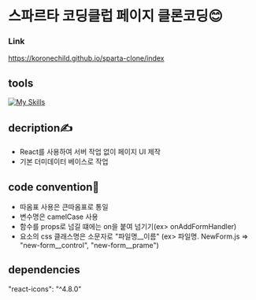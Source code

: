 # 스파르타 코딩클럽 페이지 클론코딩😊

### Link

https://koronechild.github.io/sparta-clone/index

## tools
[![My Skills](https://skillicons.dev/icons?i=js,react,vscode)](https://skillicons.dev)

## decription✍
- React를 사용하여 서버 작업 없이 페이지 UI 제작
- 기본 더미데이터 베이스로 작업 

## code convention🤝
- 따옴표 사용은 큰따옴표로 통일
- 변수명은 camelCase 사용
- 함수를 props로 넘길 떄에는 on을 붙여 넘기기(ex> onAddFormHandler)
- 요소의 css 클래스명은 소문자로 "파일명__이름" (ex> 파일명. NewForm.js => "new-form__control", "new-form__prame")


## dependencies
"react-icons": "^4.8.0"
